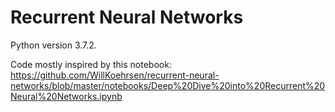 # Recurrent Neural Networks

Python version 3.7.2.

Code mostly inspired by this notebook: https://github.com/WillKoehrsen/recurrent-neural-networks/blob/master/notebooks/Deep%20Dive%20into%20Recurrent%20Neural%20Networks.ipynb